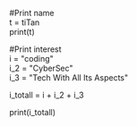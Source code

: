 #Print name <br>
t = tiTan <br>
print(t)

#Print interest <br>
i = "coding" <br>
i_2 = "CyberSec" <br>
i_3 = "Tech With All Its Aspects" <br>

i_totall = i + i_2 + i_3 <br>

print(i_totall) 

<!---
tiTan0964/tiTan0964 is a ✨ special ✨ repository because its `README.md` (this file) appears on your GitHub profile.
You can click the Preview link to take a look at your changes.
--->
